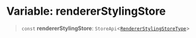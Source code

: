 # Variable: rendererStylingStore

> `const` **rendererStylingStore**: `StoreApi`\<[`RendererStylingStoreType`](../interfaces/RendererStylingStoreType.md)\>
